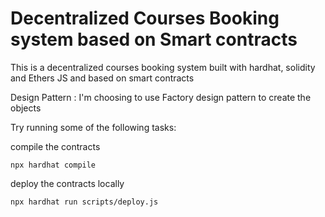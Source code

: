 # Decentralized Courses Booking system based on Smart contracts

This is a decentralized courses booking system built with hardhat, solidity and Ethers JS and based on smart contracts

Design Pattern : I'm choosing to use Factory design pattern to create the objects

Try running some of the following tasks:

compile the contracts 

```
npx hardhat compile 
```

deploy the contracts locally 
```shell
npx hardhat run scripts/deploy.js
```
